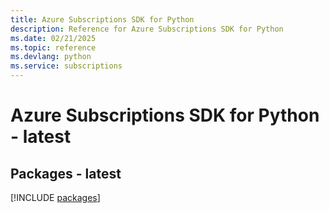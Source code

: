 ```yaml
---
title: Azure Subscriptions SDK for Python
description: Reference for Azure Subscriptions SDK for Python
ms.date: 02/21/2025
ms.topic: reference
ms.devlang: python
ms.service: subscriptions
---
```

# Azure Subscriptions SDK for Python - latest
## Packages - latest
[!INCLUDE [packages](subscriptions-index.md)]